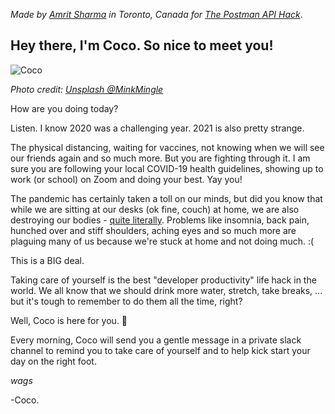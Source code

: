 *Made by [Amrit Sharma](https://www.twitter.com/amrit_sharma) in Toronto, Canada for [The Postman API Hack](https://postman-hack.devpost.com/)*.

## Hey there, I'm Coco. So nice to meet you!

![Coco](https://images.unsplash.com/photo-1547007273-7c0aba25f361?ixlib=rb-1.2.1&ixid=MXwxMjA3fDB8MHxwaG90by1wYWdlfHx8fGVufDB8fHw%3D&auto=format&fit=crop&w=600&q=80)

*Photo credit: [Unsplash @MinkMingle](https://unsplash.com/@minkmingle)*

How are you doing today?

Listen. I know 2020 was a challenging year. 2021 is also pretty strange. 

The physical distancing, waiting for vaccines, not knowing when we will see our friends again and so much more. But you are fighting through it. I am sure you are following your local COVID-19 health guidelines, showing up to work (or school) on Zoom and doing your best. Yay you!

The pandemic has certainly taken a toll on our minds, but did you know that while we are sitting at our desks (ok fine, couch) at home, we are also destroying our bodies - [quite literally](https://www.vice.com/en/article/4aynaw/working-from-home-is-leading-to-neck-back-pain-health-issues). Problems like insomnia, back pain, hunched over and stiff shoulders, aching eyes and so much more are plaguing many of us because we're stuck at home and not doing much. :(

This is a BIG deal.

Taking care of yourself is the best "developer productivity" life hack in the world. We all know that we should drink more water, stretch, take breaks, ... but it's tough to remember to do them all the time, right?

Well, Coco is here for you. 🐶

Every morning, Coco will send you a gentle message in a private slack channel to remind you to take care of yourself and to help kick start your day on the right foot.

*wags*

-Coco.
